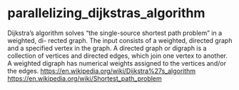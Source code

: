 # parallelizing_dijkstras_algorithm
Dijkstra’s algorithm solves “the single-source shortest path problem” in a weighted, di- rected graph. The input consists of a weighted, directed graph and a specified vertex in the graph. A directed graph or digraph is a collection of vertices and directed edges, which join one vertex to another. A weighted digraph has numerical weights assigned to the vertices and/or the edges.  https://en.wikipedia.org/wiki/Dijkstra%27s_algorithm https://en.wikipedia.org/wiki/Shortest_path_problem
